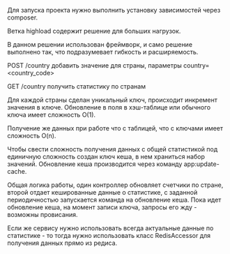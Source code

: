 Для запуска проекта нужно выполнить установку зависимостей через composer.
 
Ветка highload содержит решение для больших нагрузок.

В данном решении использован фреймворк, и само решение выполнено так, что подразумевает гибкость и расширяемость.

POST /country добавить значение для страны, параметры  country=<country_code>

GET /country получить статистику по странам


Для каждой страны сделан уникальный ключ, происходит инкремент значения в ключе. Обновление в поля в хэш-таблице или обычного ключа имеет сложность О(1).

Получение же данных при работе что с таблицей, что с ключами имеет сложность O(n).

Чтобы свести сложность получения данных с общей статистикой под единичную сложность создан ключ кеша, в нем храниться набор значений.
Обновление кеша производится через команду app:update-cache.

Общая логика работы, один контроллер обновляет счетчики по стране, второй отдает кешированные данные о статистике, с заданной периодичностью запускается команда на обновление кеша. Пока идет обновление кеша, на момент записи ключа, запросы его жду - возможны провисания.

Если же сервису нужно использовать всегда актуальные данные по статистике - то тогда нужно использовать класс RedisAccessor для получения данных прямо из редиса.

